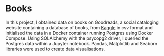# Books

In this project, I obtained data on books on Goodreads, a social cataloging website containing a database of books, from [Kaggle](https://www.kaggle.com/jealousleopard/goodreadsbooks) in csv format and initialised the data in a Docker container running Postgres using Docker Compose. Using SQLAlchemy with the psycopg2 driver, I queried the Postgres data within a Jupyter notebook. Pandas, Matplotlib and Seaborn libraries were used to create data visualisations. 